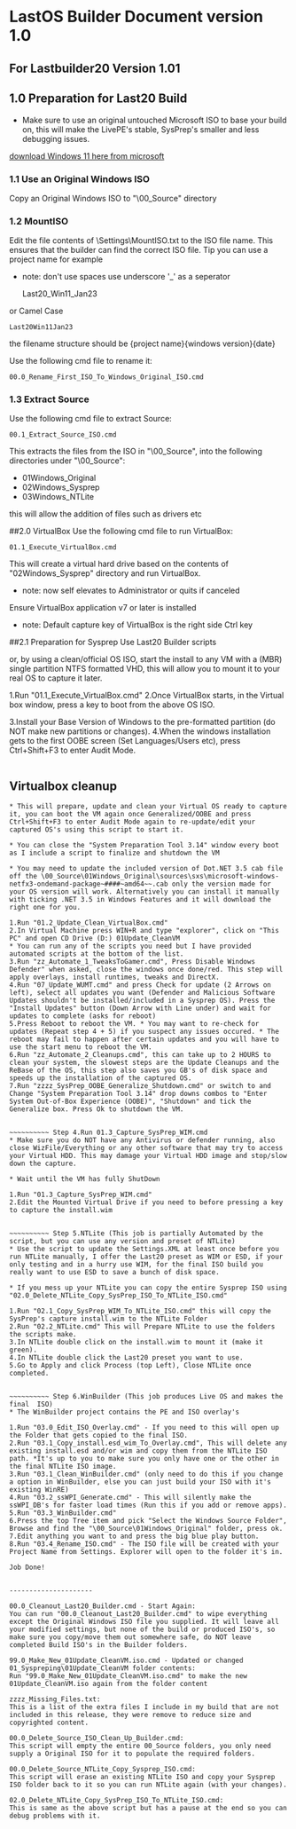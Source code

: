 # 
![<Lastos logo>](<https://cldup.com/E21ACrr4ZJ.png?raw="true" width="100px"  height="100px">)

# LastOS Builder Document version 1.0
## For Lastbuilder20 Version 1.01

## 1.0 Preparation for Last20 Build
* Make sure to use an original untouched Microsoft ISO to base your build on, this will make the LivePE's stable, SysPrep's smaller and less debugging issues.

[download Windows 11 here from microsoft](https://www.microsoft.com/en-au/software-download/windows11)

### 1.1 Use an Original Windows ISO
Copy an Original Windows ISO to "\00_Source" directory

### 1.2 MountISO
Edit the file contents of \Settings\MountISO.txt to the ISO file name.
This ensures that the builder can find the correct ISO file.
Tip you can use a project name for example

* note: don't use spaces use underscore '_' as a seperator

	Last20_Win11_Jan23

or Camel Case

	Last20Win11Jan23

the filename structure should be {project name}{windows version}{date}

Use the following cmd file to rename it:

    00.0_Rename_First_ISO_To_Windows_Original_ISO.cmd 


 
 
### 1.3 Extract Source
Use the following cmd file to extract Source:
 
	00.1_Extract_Source_ISO.cmd

This extracts the files from the ISO in "\00_Source",
into the following directories under "\00_Source":
* 	01Windows_Original
* 	02Windows_Sysprep
* 	03Windows_NTLite
	
this will allow the addition of files such as drivers etc

##2.0 VirtualBox
Use the following cmd file to run VirtualBox:

	01.1_Execute_VirtualBox.cmd

This will create a virtual hard drive based on the contents of "02Windows_Sysprep" directory and run VirtualBox.
	
* note: now self elevates to Administrator or quits if canceled

Ensure VirtualBox application v7 or later is installed 
* note: Default capture key of VirtualBox is the right side Ctrl key


##2.1 Preparation for Sysprep 
Use Last20 Builder scripts


or, by using a clean/official OS ISO, start the install to any VM with a (MBR) single partition NTFS formatted VHD, this will allow you to mount it to your real OS to capture it later.

1.Run "01.1_Execute_VirtualBox.cmd"
2.Once VirtualBox starts, in the Virtual box window, press a key to boot from the above OS ISO.

3.Install your Base Version of Windows to  the pre-formatted partition (do NOT make new partitions or changes).
4.When the windows installation gets to the first OOBE screen (Set Languages/Users etc), press Ctrl+Shift+F3 to enter Audit Mode.

![<oobe>](https://cldup.com/nLPG5dMZpK.png)

## Virtualbox cleanup
~~~~~~~~~~ Step 3.Run 01.2_Update_Clean_VirtualBox.cmd (This will start the VirtualBox if not already running)
* This will prepare, update and clean your Virtual OS ready to capture it, you can boot the VM again once Generalized/OOBE and press Ctrl+Shift+F3 to enter Audit Mode again to re-update/edit your captured OS's using this script to start it.

* You can close the "System Preparation Tool 3.14" window every boot as I include a script to finalize and shutdown the VM

* You may need to update the included version of Dot.NET 3.5 cab file off the \00_Source\01Windows_Original\sources\sxs\microsoft-windows-netfx3-ondemand-package~####~amd64~~.cab only the version made for your OS version will work. Alternatively you can install it manually with ticking .NET 3.5 in Windows Features and it will download the right one for you.

1.Run "01.2_Update_Clean_VirtualBox.cmd"
2.In Virtual Machine press WIN+R and type "explorer", click on "This PC" and open CD Drive (D:) 01Update_CleanVM
* You can run any of the scripts you need but I have provided automated scripts at the bottom of the list.
3.Run "zz_Automate_1_TweaksToGamer.cmd", Press Disable Windows Defender" when asked, close the windows once done/red. This step will apply overlays, install runtimes, tweaks and DirectX.
4.Run "07_Update_WUMT.cmd" and press Check for update (2 Arrows on left), select all updates you want (Defender and Malicious Software Updates shouldn't be installed/included in a Sysprep OS). Press the "Install Updates" button (Down Arrow with Line under) and wait for updates to complete (asks for reboot)
5.Press Reboot to reboot the VM. * You may want to re-check for updates (Repeat step 4 + 5) if you suspect any issues occured. * The reboot may fail to happen after certain updates and you will have to use the start menu to reboot the VM.
6.Run "zz_Automate_2_Cleanups.cmd", this can take up to 2 HOURS to clean your system, the slowest steps are the Update Cleanups and the ReBase of the OS, this step also saves you GB's of disk space and speeds up the installation of the captured OS.
7.Run "zzzz_SysPrep_OOBE_Generalize_Shutdown.cmd" or switch to and Change "System Preparation Tool 3.14" drop downs combos to "Enter System Out-of-Box Experience (OOBE)", "Shutdown" and tick the Generalize box. Press Ok to shutdown the VM.


~~~~~~~~~~ Step 4.Run 01.3_Capture_SysPrep_WIM.cmd
* Make sure you do NOT have any Antivirus or defender running, also close WizFile/Everything or any other software that may try to access your Virtual HDD. This may damage your Virtual HDD image and stop/slow down the capture. 

* Wait until the VM has fully ShutDown

1.Run "01.3_Capture_SysPrep_WIM.cmd"
2.Edit the Mounted Virtual Drive if you need to before pressing a key to capture the install.wim


~~~~~~~~~~ Step 5.NTLite (This job is partially Automated by the script, but you can use any version and preset of NTLite)
* Use the script to update the Settings.XML at least once before you run NTLite manually, I offer the Last20 preset as WIM or ESD, if your only testing and in a hurry use WIM, for the final ISO build you really want to use ESD to save a bunch of disk space.

* If you mess up your NTLite you can copy the entire Sysprep ISO using "02.0_Delete_NTLite_Copy_SysPrep_ISO_To_NTLite_ISO.cmd"

1.Run "02.1_Copy_SysPrep_WIM_To_NTLite_ISO.cmd" this will copy the SysPrep's capture install.wim to the NTLite Folder
2.Run "02.2_NTLite.cmd" This will Prepare NTLite to use the folders the scripts make.
3.In NTLite double click on the install.wim to mount it (make it green).
4.In NTLite double click the Last20 preset you want to use.
5.Go to Apply and click Process (top Left), Close NTLite once completed.


~~~~~~~~~~ Step 6.WinBuilder (This job produces Live OS and makes the final  ISO)
* The WinBuilder project contains the PE and ISO overlay's

1.Run "03.0_Edit_ISO_Overlay.cmd" - If you need to this will open up the Folder that gets copied to the final ISO.
2.Run "03.1_Copy_install.esd_wim_To_Overlay.cmd", This will delete any existing install.esd and/or wim and copy them from the NTLite ISO path. *It's up to you to make sure you only have one or the other in the final NTLite ISO image.
3.Run "03.1_Clean_WinBuilder.cmd" (only need to do this if you change a option in WinBuilder, else you can just build your ISO with it's existing WinRE)
4.Run "03.2_ssWPI_Generate.cmd" - This will silently make the ssWPI_DB's for faster load times (Run this if you add or remove apps).
5.Run "03.3_WinBuilder.cmd"
6.Press the top Tree item and pick "Select the Windows Source Folder", Browse and find the "\00_Source\01Windows_Original" folder, press ok.
7.Edit anything you want to and press the big blue play button.
8.Run "03.4_Rename_ISO.cmd" - The ISO file will be created with your Project Name from Settings. Explorer will open to the folder it's in.

Job Done!


---------------------

00.0_Cleanout_Last20_Builder.cmd - Start Again:
You can run "00.0_Cleanout_Last20_Builder.cmd" to wipe everything except the Original Windows ISO file you supplied. It will leave all your modified settings, but none of the build or produced ISO's, so make sure you copy/move them out somewhere safe, do NOT leave completed Build ISO's in the Builder folders.

99.0_Make_New_01Update_CleanVM.iso.cmd - Updated or changed 01_Syspreping\01Update_CleanVM folder contents:
Run "99.0_Make_New_01Update_CleanVM.iso.cmd" to make the new 01Update_CleanVM.iso again from the folder content

zzzz_Missing_Files.txt:
This is a list of the extra files I include in my build that are not included in this release, they were remove to reduce size and copyrighted content.

00.0_Delete_Source_ISO_Clean_Up_Builder.cmd:
This script will empty the entire 00_Source folders, you only need supply a Original ISO for it to populate the required folders.

00.0_Delete_Source_NTLite_Copy_Sysprep_ISO.cmd:
This script will erase an existing NTLite ISO and copy your Sysprep ISO folder back to it so you can run NTLite again (with your changes).

02.0_Delete_NTLite_Copy_SysPrep_ISO_To_NTLite_ISO.cmd:
This is same as the above script but has a pause at the end so you can debug problems with it.